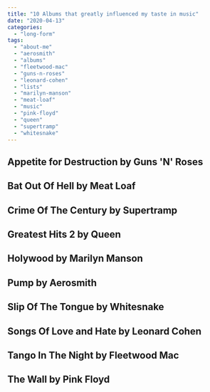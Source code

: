 ```yaml
---
title: "10 Albums that greatly influenced my taste in music"
date: "2020-04-13"
categories: 
  - "long-form"
tags: 
  - "about-me"
  - "aerosmith"
  - "albums"
  - "fleetwood-mac"
  - "guns-n-roses"
  - "leonard-cohen"
  - "lists"
  - "marilyn-manson"
  - "meat-loaf"
  - "music"
  - "pink-floyd"
  - "queen"
  - "supertramp"
  - "whitesnake"
---
```


## **Appetite for Destruction** by Guns 'N' Roses

## **Bat Out Of Hell** by Meat Loaf

## **Crime Of The Century** by Supertramp

## **Greatest Hits 2** by Queen

## **Holywood** by Marilyn Manson

## **Pump** by Aerosmith

## **Slip Of The Tongue** by Whitesnake

## **Songs Of Love and Hate** by Leonard Cohen

## **Tango In The Night** by Fleetwood Mac

## **The Wall** by Pink Floyd
